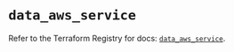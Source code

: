 # `data_aws_service`

Refer to the Terraform Registry for docs: [`data_aws_service`](https://registry.terraform.io/providers/hashicorp/aws/6.3.0/docs/data-sources/service).

